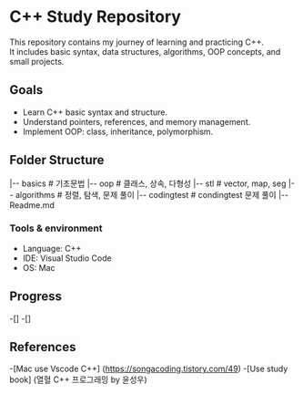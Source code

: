 # C++ Study Repository
This repository contains my journey of learning and practicing C++.  
It includes basic syntax, data structures, algorithms, OOP concepts, and small projects.




## Goals
- Learn C++ basic syntax and structure.
- Understand pointers, references, and memory management.
- Implement OOP: class, inheritance, polymorphism.

## Folder Structure
|-- basics      # 기초문법
|-- oop         # 클래스, 상속, 다형성
|-- stl         # vector, map, seg 
|-- algorithms  # 정렬, 탐색, 문제 풀이
|-- codingtest  # condingtest 문제 풀이
|-- Readme.md


### Tools & environment
- Language: C++
- IDE: Visual Studio Code
- OS: Mac


## Progress
-[]
-[]


## References
-[Mac use Vscode C++] (https://songacoding.tistory.com/49)
-[Use study book] (열혈 C++ 프로그래밍 by 윤성우)
